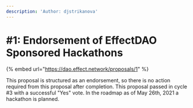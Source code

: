 ```yaml
---
description: 'Author: djstrikanova'
---
```


# \#1: Endorsement of EffectDAO Sponsored Hackathons

{% embed url="https://dao.effect.network/proposals/1" %}

This proposal is structured as an endorsement, so there is no action required from this proposal after completion. This proposal passed in cycle \#3 with a successful "Yes" vote. In the roadmap as of May 26th, 2021 a hackathon is planned. 



